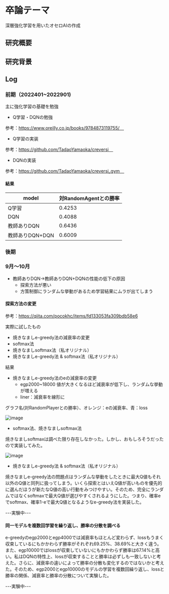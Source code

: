 # 卒論テーマ
深層強化学習を用いたオセロAIの作成

## 研究概要

## 研究背景

## Log

### 前期（2022401~2022901)

主に強化学習の基礎を勉強

- Q学習・DQNの勉強

参考：https://www.oreilly.co.jp/books/9784873119755/　

- Q学習の実装

参考：https://github.com/TadaoYamaoka/creversi　


- DQNの実装

参考：https://github.com/TadaoYamaoka/creversi_gym　


#### 結果

|  model  |  対RandomAgentとの勝率  |
| ---- | ---- |
|  Q学習  |  0.4253  |
|  DQN  |  0.4088  |
|  教師ありDQN  |  0.6436  |
|  教師ありDQN+DQN  |  0.6009  |


### 後期
### 9月～10月

- 教師ありDQN→教師ありDQN+DQNの性能の低下の原因
  - 探索方法が悪い
  - 方策制御にランダムな挙動があるため学習結果にムラが出てしまう
  
#### 探索方法の変更

  参考：https://qiita.com/pocokhc/items/fd133053fa309bdb58e6

  実際に試したもの

  - 焼きなましe-greedy法の減衰率の変更
  - softmax法
  - 焼きなましsoftmax法（私オリジナル）
  - 焼きなましe-greedy法 & softmax法（私オリジナル）
  
 結果
  - 焼きなましe-greedy法のeの減衰率の変更
    - egp2000~18000 値が大きくなるほど減衰率が低下し、ランダムな挙動が増える
    - liner：減衰率を線形に
  
  グラフ名(対RandomPlayerとの勝率）、オレンジ：eの減衰率、青：loss　
 
![image](https://user-images.githubusercontent.com/75050667/197100984-4307f957-87b9-4d75-8c7a-ea4688a251f4.png)

  - softmax法、焼きなましsoftmax法

  焼きなましsoftmaxは調べた限り存在しなかった。しかし、おもしろそうだったので実装してみた。

  ![image](https://user-images.githubusercontent.com/75050667/197101070-04967a7a-6765-41a4-af6f-30c2d05d959f.png)

  - 焼きなましe-greedy法 & softmax法（私オリジナル）

  焼きなましe-greedy法の問題点はランダムな挙動をしたときに最大Q値もそれ以外のQ値と同列に扱ってしまう。いくら探索とはいえQ値が高いものを優先的に選んだほうが新たなQ値の高い行動をみつけやすい。そのため、完全にランダムではなくsoftmaxで最大Q値が選びやすくされるようにした。つまり、確率eでsoftmax、確率1-eで最大Q値となるようなe-greedy法を実装した。
  
  ---実験中---
 
 
#### 同一モデルを複数回学習を繰り返し、勝率の分散を調べる

e-greedyのegp2000とegp4000では減衰率もほとんど変わらず、lossもうまく収束しているにもかかわらず勝率がそれぞれ69.25%、38.69%と大きく違う。また、egp10000ではlossが収束していないにもかかわらず勝率は67.14%と高い。私はDQNの特性上、lossが収束することと勝率は必ずしも一致しないと考えた。さらに、減衰率の違いによって勝率の分散も変化するのではないかと考えた。そのため、egp2000とegp10000のモデルの学習を複数回繰り返し、lossと勝率の関係、減衰率と勝率の分散について実験した。


---実験中---




 
    






